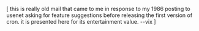 [ this is really old mail that came to me in response to my 1986 posting
  to usenet asking for feature suggestions before releasing the first 
  version of cron.  it is presented here for its entertainment value.
  --vix ]













